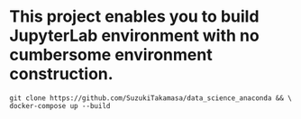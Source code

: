 # This project enables you to build JupyterLab environment with no cumbersome environment construction.

```
git clone https://github.com/SuzukiTakamasa/data_science_anaconda && \
docker-compose up --build
```